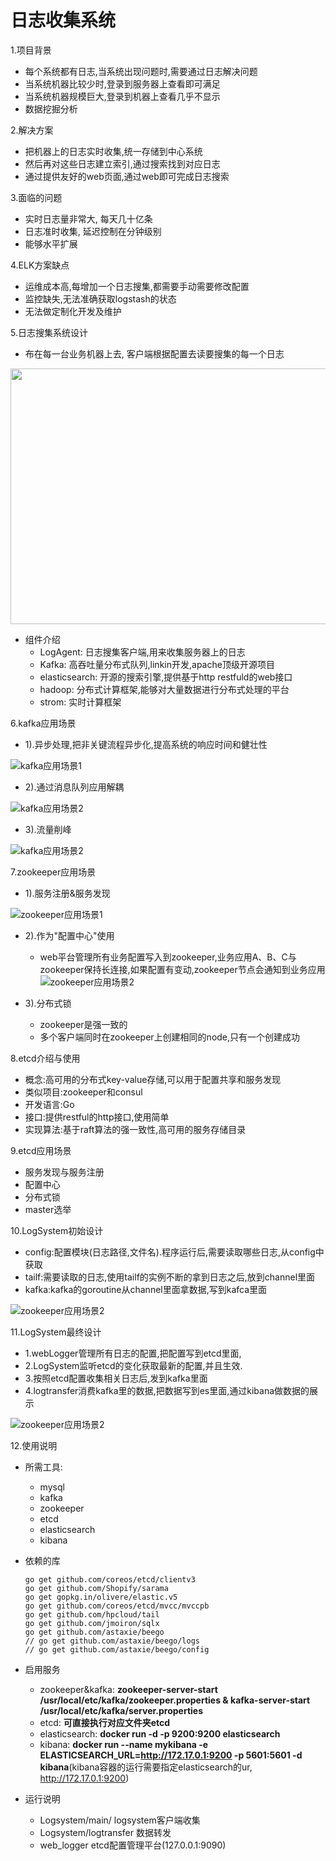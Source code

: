 # 日志收集系统

1.项目背景

* 每个系统都有日志,当系统出现问题时,需要通过日志解决问题
* 当系统机器比较少时,登录到服务器上查看即可满足
* 当系统机器规模巨大,登录到机器上查看几乎不显示
* 数据挖掘分析

2.解决方案

* 把机器上的日志实时收集,统一存储到中心系统
* 然后再对这些日志建立索引,通过搜索找到对应日志
* 通过提供友好的web页面,通过web即可完成日志搜索

3.面临的问题

* 实时日志量非常大, 每天几十亿条
* 日志准时收集, 延迟控制在分钟级别
* 能够水平扩展


4.ELK方案缺点

* 运维成本高,每增加一个日志搜集,都需要手动需要修改配置
* 监控缺失,无法准确获取logstash的状态
* 无法做定制化开发及维护

5.日志搜集系统设计

* 布在每一台业务机器上去, 客户端根据配置去读要搜集的每一个日志

<div align=center><img src="./images/001.png"  height="409" width="535"></div>

* 组件介绍
	* LogAgent: 日志搜集客户端,用来收集服务器上的日志
	* Kafka: 高吞吐量分布式队列,linkin开发,apache顶级开源项目
	* elasticsearch: 开源的搜索引擎,提供基于http restfuld的web接口
	* hadoop: 分布式计算框架,能够对大量数据进行分布式处理的平台
	* strom: 实时计算框架

6.kafka应用场景

* 1).异步处理,把非关键流程异步化,提高系统的响应时间和健壮性

![kafka应用场景1](./images/002.png)

* 2).通过消息队列应用解耦

![kafka应用场景2](./images/003.png)

* 3).流量削峰

![kafka应用场景2](./images/004.png)

7.zookeeper应用场景

* 1).服务注册&服务发现

![zookeeper应用场景1](./images/005.png)

* 2).作为"配置中心"使用
	* web平台管理所有业务配置写入到zookeeper,业务应用A、B、C与zookeeper保持长连接,如果配置有变动,zookeeper节点会通知到业务应用
![zookeeper应用场景2](./images/006.png)

* 3).分布式锁
	* zookeeper是强一致的
	* 多个客户端同时在zookeeper上创建相同的node,只有一个创建成功



8.etcd介绍与使用

* 概念:高可用的分布式key-value存储,可以用于配置共享和服务发现
* 类似项目:zookeeper和consul
* 开发语言:Go
* 接口:提供restful的http接口,使用简单
* 实现算法:基于raft算法的强一致性,高可用的服务存储目录

9.etcd应用场景

* 服务发现与服务注册
* 配置中心
* 分布式锁
* master选举

10.LogSystem初始设计

* config:配置模块(日志路径,文件名).程序运行后,需要读取哪些日志,从config中获取
* tailf:需要读取的日志,使用tailf的实例不断的拿到日志之后,放到channel里面 
* kafka:kafka的goroutine从channel里面拿数据,写到kafca里面

![zookeeper应用场景2](./images/007.png)

11.LogSystem最终设计

* 1.webLogger管理所有日志的配置,把配置写到etcd里面, 
* 2.LogSystem监听etcd的变化获取最新的配置,并且生效.
* 3.按照etcd配置收集相关日志后,发到kafka里面
* 4.logtransfer消费kafka里的数据,把数据写到es里面,通过kibana做数据的展示

![zookeeper应用场景2](./images/008.png)

12.使用说明

* 所需工具:
	* mysql
	* kafka
	* zookeeper
	* etcd
	* elasticsearch
	* kibana


* 依赖的库

	```
	go get github.com/coreos/etcd/clientv3
	go get github.com/Shopify/sarama
	go get gopkg.in/olivere/elastic.v5
	go get github.com/coreos/etcd/mvcc/mvccpb
	go get github.com/hpcloud/tail
	go get github.com/jmoiron/sqlx
	go get github.com/astaxie/beego
	// go get github.com/astaxie/beego/logs
	// go get github.com/astaxie/beego/config
	```

* 启用服务
	* zookeeper&kafka: **zookeeper-server-start /usr/local/etc/kafka/zookeeper.properties & kafka-server-start /usr/local/etc/kafka/server.properties** 
	* etcd: **可直接执行对应文件夹etcd**
	* elasticsearch: **docker run -d -p 9200:9200 elasticsearch**
	* kibana: **docker run --name mykibana -e ELASTICSEARCH_URL=http://172.17.0.1:9200 -p 5601:5601 -d kibana**(kibana容器的运行需要指定elasticsearch的ur, http://172.17.0.1:9200)

* 运行说明
	* Logsystem/main/ logsystem客户端收集
	* Logsystem/logtransfer 数据转发
	* web_logger etcd配置管理平台(127.0.0.1:9090)